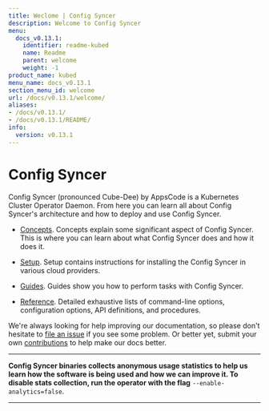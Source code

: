 ```yaml
---
title: Weclome | Config Syncer
description: Welcome to Config Syncer
menu:
  docs_v0.13.1:
    identifier: readme-kubed
    name: Readme
    parent: welcome
    weight: -1
product_name: kubed
menu_name: docs_v0.13.1
section_menu_id: welcome
url: /docs/v0.13.1/welcome/
aliases:
- /docs/v0.13.1/
- /docs/v0.13.1/README/
info:
  version: v0.13.1
---
```


# Config Syncer
Config Syncer (pronounced Cube-Dee) by AppsCode is a Kubernetes Cluster Operator Daemon. From here you can learn all about Config Syncer's architecture and how to deploy and use Config Syncer.

- [Concepts](/docs/v0.13.1/concepts/). Concepts explain some significant aspect of Config Syncer. This is where you can learn about what Config Syncer does and how it does it.

- [Setup](/docs/v0.13.1/setup/). Setup contains instructions for installing
  the Config Syncer in various cloud providers.

- [Guides](/docs/v0.13.1/guides/). Guides show you how to perform tasks with Config Syncer.

- [Reference](/docs/v0.13.1/reference/). Detailed exhaustive lists of
command-line options, configuration options, API definitions, and procedures.

We're always looking for help improving our documentation, so please don't hesitate to [file an issue](https://github.com/kubeops/config-syncer/issues/new) if you see some problem. Or better yet, submit your own [contributions](/docs/v0.13.1/CONTRIBUTING) to help
make our docs better.

---

**Config Syncer binaries collects anonymous usage statistics to help us learn how the software is being used and how we can improve it. To disable stats collection, run the operator with the flag** `--enable-analytics=false`.

---
